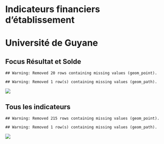 Indicateurs financiers d’établissement
================

# Université de Guyane

## Focus Résultat et Solde

    ## Warning: Removed 20 rows containing missing values (geom_point).

    ## Warning: Removed 1 row(s) containing missing values (geom_path).

![](université_de_guyane_files/figure-gfm/etab.focus-1.png)<!-- -->

## Tous les indicateurs

    ## Warning: Removed 215 rows containing missing values (geom_point).

    ## Warning: Removed 1 row(s) containing missing values (geom_path).

![](université_de_guyane_files/figure-gfm/etab-1.png)<!-- -->
